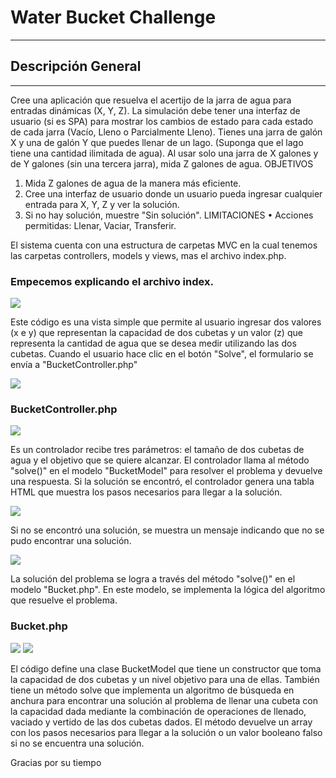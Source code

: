 # Water Bucket Challenge

---

## Descripción General

---

Cree una aplicación que resuelva el acertijo de la jarra de agua para entradas dinámicas (X, Y, Z). La simulación debe tener una interfaz de usuario (si es SPA) para mostrar los cambios de estado para cada estado de cada jarra
(Vacío, Lleno o Parcialmente Lleno).
Tienes una jarra de galón X y una de galón Y que puedes llenar de un lago. (Suponga que el lago tiene una cantidad ilimitada de agua). Al usar solo una jarra de X galones y de Y galones (sin una tercera jarra), mida Z galones de agua.
OBJETIVOS

1. Mida Z galones de agua de la manera más eficiente.
2. Cree una interfaz de usuario donde un usuario pueda ingresar cualquier entrada para X, Y, Z y ver la solución.
3. Si no hay solución, muestre "Sin solución".
   LIMITACIONES
   • Acciones permitidas: Llenar, Vaciar, Transferir.

El sistema cuenta con una estructura de carpetas MVC en la cual tenemos las carpetas controllers, models y views, mas el archivo index.php.

### Empecemos explicando el archivo index.

![](https://scontent-mia3-2.xx.fbcdn.net/v/t39.30808-6/346089825_1023877778591934_5922485972768541063_n.jpg?_nc_cat=107&ccb=1-7&_nc_sid=0debeb&_nc_eui2=AeER6M0YlPNum5gxOQinRYBIXpjBrDBOYTZemMGsME5hNs8ESdts7j-X4gB3M-k7KBw&_nc_ohc=ILYnjNRq2qkAX9aQDbW&_nc_ht=scontent-mia3-2.xx&oh=00_AfCV-8ERp-qfHYHY17CKCX3jajnMemAAo8CAAAKgmHKrZQ&oe=646083B4)

Este código es una vista simple que permite al usuario ingresar dos valores (x e y) que representan la capacidad de dos cubetas y un valor (z) que representa la cantidad de agua que se desea medir utilizando las dos cubetas. Cuando el usuario hace clic en el botón "Solve", el formulario se envía a "BucketController.php"

![](https://scontent-mia3-2.xx.fbcdn.net/v/t39.30808-6/346084754_718744100048310_8210255995372070090_n.jpg?_nc_cat=102&ccb=1-7&_nc_sid=0debeb&_nc_eui2=AeGuEIb4xNk6Q9hX6E56qHtGKQwLFT7TsrkpDAsVPtOyuRTmRLVKNz9re7_ldItDwyU&_nc_ohc=HjVgy8rFRtYAX-wrXtS&_nc_ht=scontent-mia3-2.xx&oh=00_AfByK0zcnNDqNnm82xkVZsCGLe8gfBrMfa37eRIqBlO6OA&oe=6460AB4E)

### BucketController.php

![](https://scontent-mia3-2.xx.fbcdn.net/v/t39.30808-6/346077851_940702780392035_831860367901078104_n.jpg?_nc_cat=105&ccb=1-7&_nc_sid=0debeb&_nc_eui2=AeHfNE9i2edql97ygk0rFWavscQt764u7-mxxC3vri7v6eYBJzH5_HCQNd8rmWWcbgY&_nc_ohc=RshyS2skbKcAX8E8QvL&_nc_ht=scontent-mia3-2.xx&oh=00_AfB5ZMEr8pXjL43q4m-GZGYAaqKtNW-wKyoCORsjqEPtKw&oe=6460930D)

Es un controlador recibe tres parámetros: el tamaño de dos cubetas de agua y el objetivo que se quiere alcanzar. El controlador llama al método "solve()" en el modelo "BucketModel" para resolver el problema y devuelve una respuesta. Si la solución se encontró, el controlador genera una tabla HTML que muestra los pasos necesarios para llegar a la solución.

![](https://scontent-mia3-1.xx.fbcdn.net/v/t39.30808-6/345885714_200987249447528_213017434300599930_n.jpg?_nc_cat=108&ccb=1-7&_nc_sid=0debeb&_nc_eui2=AeHcPIebp9-vKkcgIxcVgIZ6ZXRbXIvHqUlldFtci8epSZkd6b5SX_jOENNjt0ayJek&_nc_ohc=7xc2XbriNLcAX9aUpzX&_nc_ht=scontent-mia3-1.xx&oh=00_AfCOujOTVTSkGGaLxqAe51Xrb_Q54AH2HXLRA-mCYiVZjQ&oe=6460285B)

Si no se encontró una solución, se muestra un mensaje indicando que no se pudo encontrar una solución.

![](https://scontent-mia3-1.xx.fbcdn.net/v/t39.30808-6/346076267_986416236119501_399683857455527418_n.jpg?_nc_cat=104&ccb=1-7&_nc_sid=0debeb&_nc_eui2=AeHDIy81dcqO9dU0za4HHv-hz5LOH24Kwf7Pks4fbgrB_o4xVu-uwQI0DABSTT8vdCc&_nc_ohc=Pw8ISyc0lqQAX8m3tNP&_nc_ht=scontent-mia3-1.xx&oh=00_AfCEx9sbdHZOFNu5TK2azNupXU5rP5k4ZMkdBuVb0oIYTg&oe=6460308E)

La solución del problema se logra a través del método "solve()" en el modelo "Bucket.php". En este modelo, se implementa la lógica del algoritmo que resuelve el problema.

### Bucket.php

![](https://scontent-mia3-1.xx.fbcdn.net/v/t39.30808-6/346265853_756554302578807_8019310225274835398_n.jpg?stp=dst-jpg_s552x414&_nc_cat=100&ccb=1-7&_nc_sid=0debeb&_nc_eui2=AeEu7YR5J5zs4MMXbDcWVbu_rd-DP_it2qCt34M_-K3aoAB5Smou8mGGhOVgUcy6hQk&_nc_ohc=bFTcjeUTQQMAX95AQS-&_nc_ht=scontent-mia3-1.xx&oh=00_AfD6uKhKS9tpbWbE33pRQ4vYbf4Qu0cq30d20vo6_3eO0w&oe=646094F4)
![](https://scontent-mia3-1.xx.fbcdn.net/v/t39.30808-6/346092731_129829983424296_8931304771957301946_n.jpg?_nc_cat=108&ccb=1-7&_nc_sid=0debeb&_nc_eui2=AeGhviIPKgwfB_VMITkuFxcfRV0q0oiWqvJFXSrSiJaq8t_Q_ghIUlmAkjNxlqSYtUw&_nc_ohc=CSCOowbo6loAX8RxSlS&_nc_ht=scontent-mia3-1.xx&oh=00_AfCHwWnEqPjgxOfHoWp3dlK_bXMHZN_ToVoSgNY86uehMw&oe=64601D48)

El código define una clase BucketModel que tiene un constructor que toma la capacidad de dos cubetas y un nivel objetivo para una de ellas. También tiene un método solve que implementa un algoritmo de búsqueda en anchura para encontrar una solución al problema de llenar una cubeta con la capacidad dada mediante la combinación de operaciones de llenado, vaciado y vertido de las dos cubetas dados. El método devuelve un array con los pasos necesarios para llegar a la solución o un valor booleano falso si no se encuentra una solución.

Gracias por su tiempo
